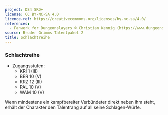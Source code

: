 ```yaml
---
project: DS4 SRD+
license: CC BY-NC-SA 4.0
licence-ref: https://creativecommons.org/licenses/by-nc-sa/4.0/
references: 
  - Fanwerk for Dungeonslayers © Christian Kennig (https://www.dungeonslayers.net/)
source: Bruder Grimms Talentpaket 2
title: Schlachtreihe
---
```


### Schlachtreihe

- Zugangsstufen:
  - KRI 1 (III)
  - BER 10 (V)
  - KRZ 12 (III)
  - PAL 10 (V)
  - WAM 10 (V)

Wenn mindestens ein kampfbereiter Verbündeter direkt neben ihm steht, erhält der Charakter den Talentrang auf all seine Schlagen-Würfe.

